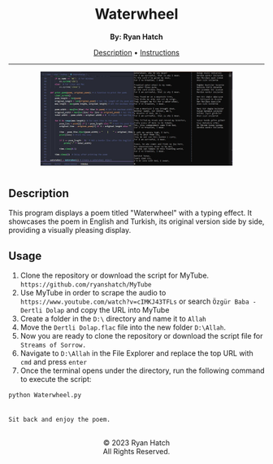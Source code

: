 <!DOCTYPE html>
<html>
  <body>
    <h1 align="center">Waterwheel</h1>
    <p align="center">
      <strong>By: Ryan Hatch</strong>
      <br>
    </p>
    <p align="center">
      <a href="#description">Description</a> • <a href="#usage">Instructions</a>
      <!--    <a href="#screenshot">Screenshot</a> • -->
      <!--    <a href="#contributing">Contributing</a> • -->
      <!-- <a href="#license">License</a> -->
    </p>
    <hr>
    <picture>
      <div style="text-align">
        <div align="center">
          <source media="(prefers-color-scheme: dark)" srcset="https://github.com/ryanshatch/Streams-of-Sorrow/blob/main/image.jpeg">
          <img alt=" " src="https://github.com/ryanshatch/Streams-of-Sorrow/blob/main/image.jpeg" style="width: 75%; height: 50%;">
        </div>
      </div>
    </picture>
    <h1></h1>
    <h2 id="description">Description</h2>
    <p> This program displays a poem titled "Waterwheel" with a typing effect. It showcases the poem in English and Turkish, its original version side by side, providing a visually pleasing display. </p>
    <h2 id="usage">Usage</h2>
    <ol>
      <li>Clone the repository or download the script for MyTube. <code>https://github.com/ryanshatch/MyTube</code>
      </li>
      <li>Use MyTube in order to scrape the audio to <code>https://www.youtube.com/watch?v=cIMKJ43TFLs</code> or search <code>Özgür Baba - Dertli Dolap</code> and copy the URL into MyTube </li>
      <li>Create a folder in the <code>D:\</code> directory and name it to <code>Allah</code>
      </li>
      <li>Move the <code>Dertli Dolap.flac</code> file into the new folder <code>D:\Allah</code>.
      <li>Now you are ready to clone the repository or download the script file for <code>Streams of Sorrow.</code>
      </li>
      <li>Navigate to <code>D:\Allah</code> in the File Explorer and replace the top URL with <code>cmd</code> and press <code>enter</code>
      </li>
      <li>Once the terminal opens under the directory, run the following command to execute the script:</li>
    </ol>
    <pre><code>python Waterwheel.py</code></pre>
    <p>
      <br>
      <code>Sit back and enjoy the poem.</code>
    </p>
    <h2></h2>
    <p align="center"> &copy; 2023 Ryan Hatch <br> All Rights Reserved. </p>
    <!--  <h2 id="screenshot">Screenshot</h2> -->
    <!--  <p align="center"><img src="screenshot.png" alt="Triforce Screenshot"></p> -->
    <!--  <h2 id="contributing">Contributing</h2><p>
    Contributions to the Waterwheel Poem Display program are welcome. If you find any issues or have suggestions for improvements, please open an issue or submit a pull request.
  </p> -->
    <!-- <h2 id="license">License</h2><p>
    This project is licensed under the <a href="LICENSE">MIT License</a>.
  </p><p>
    For more details, please see the <a href="LICENSE">LICENSE</a> file. -->
    </p>
  </body>
</html>

